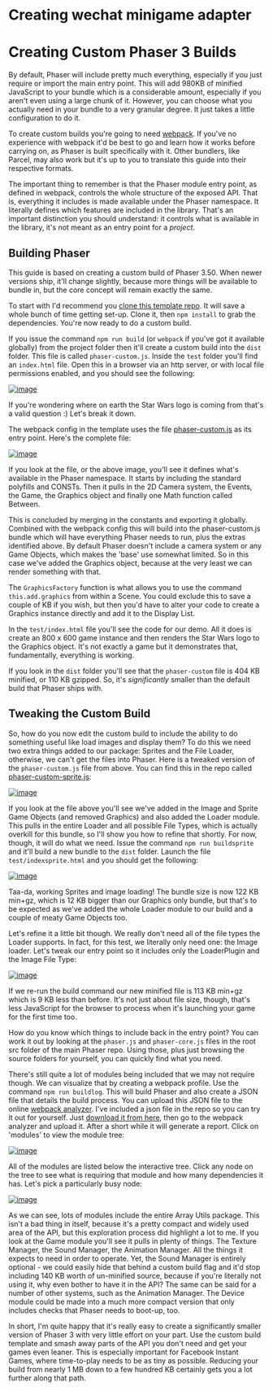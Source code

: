 # Creating wechat minigame adapter
# Creating Custom Phaser 3 Builds

By default, Phaser will include pretty much everything, especially if you just require or import the main entry point. This will add 980KB of minified JavaScript to your bundle which is a considerable amount, especially if you aren't even using a large chunk of it. However, you can choose what you actually need in your bundle to a very granular degree. It just takes a little configuration to do it.

To create custom builds you're going to need [webpack](https://webpack.js.org/). If you've no experience with webpack it'd be best to go and learn how it works before carrying on, as Phaser is built specifically with it. Other bundlers, like Parcel, may also work but it's up to you to translate this guide into their respective formats.

The important thing to remember is that the Phaser module entry point, as defined in webpack, controls the whole structure of the exposed API. That is, everything it includes is made available under the Phaser namespace. It literally defines which features are included in the library. That's an important distinction you should understand: it controls what is available in the library, it's not meant as an entry point for a _project_.

## Building Phaser

This guide is based on creating a custom build of Phaser 3.50. When newer versions ship, it'll change slightly, because more things will be available to bundle in, but the core concept will remain exactly the same.

To start with I'd recommend you [clone this template repo](https://github.com/photonstorm/phaser3-custom-build). It will save a whole bunch of time getting set-up. Clone it, then `npm install` to grab the dependencies. You're now ready to do a custom build.

If you issue the command `npm run build` (or `webpack` if you've got it available globally) from the project folder then it'll create a custom build into the `dist` folder. This file is called `phaser-custom.js`. Inside the `test` folder you'll find an `index.html` file. Open this in a browser via an http server, or with local file permissions enabled, and you should see the following:

[![image](https://cascade.madmimi.com/promotion_images/6092/3212/original/custom1.png?1535988194)]()

If you're wondering where on earth the Star Wars logo is coming from that's a valid question :) Let's break it down.

The webpack config in the template uses the file [phaser-custom.js](https://github.com/photonstorm/phaser3-custom-build/blob/master/phaser-custom.js) as its entry point. Here's the complete file:

[![image](https://cascade.madmimi.com/promotion_images/6092/4444/original/custom2.png?1535989284)]()

If you look at the file, or the above image, you'll see it defines what's available in the Phaser namespace. It starts by including the standard polyfills and CONSTs. Then it pulls in the 2D Camera system, the Events, the Game, the Graphics object and finally one Math function called Between.

This is concluded by merging in the constants and exporting it globally. Combined with the webpack config this will build into the phaser-custom.js bundle which will have everything Phaser needs to run, plus the extras identified above. By default Phaser doesn't include a camera system or any Game Objects, which makes the 'base' use somewhat limited. So in this case we've added the Graphics object, because at the very least we can render something with that.

The `GraphicsFactory` function is what allows you to use the command `this.add.graphics` from within a Scene. You could exclude this to save a couple of KB if you wish, but then you'd have to alter your code to create a Graphics instance directly and add it to the Display List.

In the `test/index.html` file you'll see the code for our demo. All it does is create an 800 x 600 game instance and then renders the Star Wars logo to the Graphics object. It's not exactly a game but it demonstrates that, fundamentally, everything is working.

If you look in the `dist` folder you'll see that the `phaser-custom` file is 404 KB minified, or 110 KB gzipped. So, it's _significantly_ smaller than the default build that Phaser ships with.

## Tweaking the Custom Build

So, how do you now edit the custom build to include the ability to do something useful like load images and display them? To do this we need two extra things added to our package: Sprites and the File Loader, otherwise, we can't get the files into Phaser. Here is a tweaked version of the `phaser-custom.js` file from above. You can find this in the repo called [phaser-custom-sprite.js](https://github.com/photonstorm/phaser3-custom-build/blob/master/phaser-custom-sprite.js):

[![image](https://cascade.madmimi.com/promotion_images/6092/7835/original/custom4.png?1535991630)]()

If you look at the file above you'll see we've added in the Image and Sprite Game Objects (and removed Graphics) and also added the Loader module. This pulls in the entire Loader and all possible File Types, which is actually overkill for this bundle, so I'll show you how to refine that shortly. For now, though, it will do what we need. Issue the command `npm run buildsprite` and it'll build a new bundle to the `dist` folder. Launch the file `test/indexsprite.html` and you should get the following:

[![image](https://cascade.madmimi.com/promotion_images/6092/7999/original/custom3.png?1535991809)]()

Taa-da, working Sprites and image loading! The bundle size is now 122 KB min+gz, which is 12 KB bigger than our Graphics only bundle, but that's to be expected as we've added the whole Loader module to our build and a couple of meaty Game Objects too.

Let's refine it a little bit though. We really don't need all of the file types the Loader supports. In fact, for this test, we literally only need one: the Image loader. Let's tweak our entry point so it includes only the LoaderPlugin and the Image File Type:

[![image](https://cascade.madmimi.com/promotion_images/6094/9597/original/custom5.png?1536004657)]()

If we re-run the build command our new minified file is 113 KB min+gz which is 9 KB less than before. It's not just about file size, though, that's less JavaScript for the browser to process when it's launching your game for the first time too.

How do you know which things to include back in the entry point? You can work it out by looking at the `phaser.js` and `phaser-core.js` files in the root src folder of the main Phaser repo. Using those, plus just browsing the source folders for yourself, you can quickly find what you need.

There's still quite a lot of modules being included that we may not require though. We can visualize that by creating a webpack profile. Use the command `npm run buildlog`. This will build Phaser and also create a JSON file that details the build process. You can upload this JSON file to the online [webpack analyzer](http://webpack.github.io/analyse/). I've included a json file in the repo so you can try it out for yourself. Just [download it from here](https://github.com/photonstorm/phaser3-custom-build/blob/master/webpack.build-log.json), then go to the webpack analyzer and upload it. After a short while it will generate a report. Click on 'modules' to view the module tree:

[![image](https://cascade.madmimi.com/promotion_images/6095/0953/original/custom6.png?1536005428)]()

All of the modules are listed below the interactive tree. Click any node on the tree to see what is requiring that module and how many dependencies it has. Let's pick a particularly busy node:

[![image](https://cascade.madmimi.com/promotion_images/6095/1504/original/custom7.png?1536005667)]()

As we can see, lots of modules include the entire Array Utils package. This isn't a bad thing in itself, because it's a pretty compact and widely used area of the API, but this exploration process did highlight a lot to me. If you look at the Game module you'll see it pulls in plenty of things. The Texture Manager, the Sound Manager, the Animation Manager. All the things it expects to need in order to operate. Yet, the Sound Manager is entirely optional - we could easily hide that behind a custom build flag and it'd stop including 140 KB worth of un-minified source, because if you're literally not using it, why even bother to have it in the API? The same can be said for a number of other systems, such as the Animation Manager. The Device module could be made into a much more compact version that only includes checks that Phaser needs to boot-up, too.

In short, I'm quite happy that it's really easy to create a significantly smaller version of Phaser 3 with very little effort on your part. Use the custom build template and smash away parts of the API you don't need and get your games even leaner. This is especially important for Facebook Instant Games, where time-to-play needs to be as tiny as possible. Reducing your build from nearly 1 MB down to a few hundred KB certainly gets you a lot further along that path.
